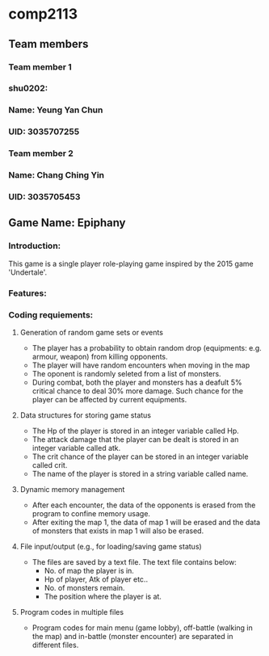 # comp2113
## Team members
### Team member 1
### shu0202:
### Name: Yeung Yan Chun
### UID: 3035707255
### Team member 2
### Name: Chang Ching Yin
### UID: 3035705453
## Game Name: Epiphany
### Introduction:
This game is a single player role-playing game inspired by the 2015 game 'Undertale'.

### Features:

### Coding requiements:
1. Generation of random game sets or events
   - The player has a probability to obtain random drop (equipments: e.g. armour, weapon) from killing opponents.
   - The player will have random encounters when moving in the map
   - The oponent is randomly seleted from a list of monsters.
   - During combat, both the player and monsters has a deafult 5% critical chance to deal 30% more damage. Such chance for the player can be affected by current equipments.
2. Data structures for storing game status
   - The Hp of the player is stored in an integer variable called Hp.
   - The attack damage that the player can be dealt is stored in an integer variable called atk.
   - The crit chance of the player can be stored in an integer variable called crit.
   - The name of the player is stored in a string variable called name.
3. Dynamic memory management
   - After each encounter, the data of the opponents is erased from the program to confine memory usage.
   - After exiting the map 1, the data of map 1 will be erased and the data of monsters that exists in map 1 will also be erased.
4. File input/output (e.g., for loading/saving game status)
   - The files are saved by a text file. The text file contains below:
     - No. of map the player is in.
     - Hp of player, Atk of player etc..
     - No. of monsters remain.
     - The position where the player is at.
     
5. Program codes in multiple files
   - Program codes for main menu (game lobby), off-battle (walking in the map) and in-battle (monster encounter) are separated in different files.

